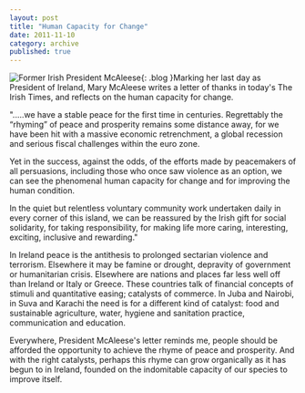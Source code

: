 ```yaml
---
layout: post
title: "Human Capacity for Change"
date: 2011-11-10
category: archive
published: true
---
```

![Former Irish President  McAleese]({{site.url}}/resources/blog-images/2011-11-10-mary_mcaleese.jpg){: .blog }Marking her last day as President of Ireland, Mary McAleese writes a letter of thanks in today's The Irish Times, and reflects on the human capacity for change.

".....we have a stable peace for the first time in centuries. Regrettably the “rhyming” of peace and prosperity remains some distance away, for we have been hit with a massive economic retrenchment, a global recession and serious fiscal challenges within the euro zone.

Yet in the success, against the odds, of the efforts made by peacemakers of all persuasions, including those who once saw violence as an option, we can see the phenomenal human capacity for change and for improving the human condition.

In the quiet but relentless voluntary community work undertaken daily in every corner of this island, we can be reassured by the Irish gift for social solidarity, for taking responsibility, for making life more caring, interesting, exciting, inclusive and rewarding."

In Ireland peace is the antithesis to prolonged sectarian violence and terrorism.  Elsewhere it may be famine or drought, depravity of government or humanitarian crisis. Elsewhere are nations and places far less well off than Ireland or Italy or Greece.  These countries talk of financial concepts of stimuli and quantitative easing; catalysts of commerce.  In Juba and Nairobi, in Suva and Karachi the need is for a different kind of catalyst: food and sustainable agriculture, water, hygiene and sanitation practice, communication and education.

Everywhere, President McAleese's letter reminds me, people should be afforded the opportunity to achieve the rhyme of peace and prosperity.  And with the right catalysts, perhaps this rhyme can grow organically as it has begun to in Ireland, founded on the indomitable capacity of our species to improve itself.  
